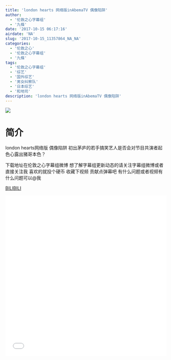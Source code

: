 ```yaml
---
title: 'london hearts 网络版inAbemaTV 偶像陷阱'
author: 
  - '伦敦之心字幕组'
  - '九條'
date: '2017-10-15 06:17:16'
airdate: 'NA'
slug: '2017-10-15_11357864_NA_NA'
categories: 
  - '伦敦之心'
  - '伦敦之心字幕组'
  - '九條'
tags: 
  - '伦敦之心字幕组'
  - '综艺'
  - '国外综艺'
  - '男女纠察队'
  - '日本综艺'
  - '和地司'
description: 'london hearts 网络版inAbemaTV 偶像陷阱'
---
```


![](https://i.imgur.com/luAi5cu.jpg)

# 简介  
london hearts网络版 偶像陷阱 初出茅庐的若手搞笑艺人是否会对节目共演者起色心露出猪哥本色？
下载地址在伦敦之心字幕组微博 想了解字幕组更新动态的请关注字幕组微博或者直接关注我 喜欢的就投个硬币 收藏下视频 贡献点弹幕吧
有什么问题或者视频有什么问题可以@我

  [BILIBILI](https://www.bilibili.com/video/av11357864/)


  <iframe src="//www.bilibili.com/html/html5player.html?cid=18781346&aid=11357864" width="100%" height="500" frameborder="0" allowfullscreen="allowfullscreen"></iframe>

